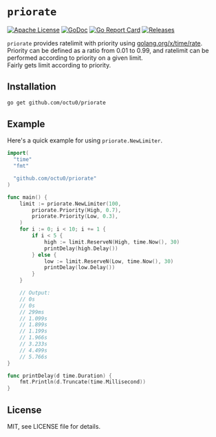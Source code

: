 # `priorate`

[![Apache License](https://img.shields.io/github/license/octu0/priorate)](https://github.com/octu0/priorate/blob/master/LICENSE)
[![GoDoc](https://godoc.org/github.com/octu0/priorate?status.svg)](https://godoc.org/github.com/octu0/priorate)
[![Go Report Card](https://goreportcard.com/badge/github.com/octu0/priorate)](https://goreportcard.com/report/github.com/octu0/priorate)
[![Releases](https://img.shields.io/github/v/release/octu0/priorate)](https://github.com/octu0/priorate/releases)

`priorate` provides ratelimit with priority using [golang.org/x/time/rate](https://pkg.go.dev/golang.org/x/time/rate).  
Priority can be defined as a ratio from 0.01 to 0.99, and ratelimit can be performed according to priority on a given limit.  
Fairly gets limit according to priority.

## Installation

```bash
go get github.com/octu0/priorate
```

## Example

Here's a quick example for using `priorate.NewLimiter`.

```go
import(
  "time"
  "fmt"

  "github.com/octu0/priorate"
)

func main() {
	limit := priorate.NewLimiter(100,
		priorate.Priority(High, 0.7),
		priorate.Priority(Low, 0.3),
	)
	for i := 0; i < 10; i += 1 {
		if i < 5 {
			high := limit.ReserveN(High, time.Now(), 30)
			printDelay(high.Delay())
		} else {
			low := limit.ReserveN(Low, time.Now(), 30)
			printDelay(low.Delay())
		}
	}

	// Output:
	// 0s
	// 0s
	// 299ms
	// 1.099s
	// 1.899s
	// 1.199s
	// 1.966s
	// 3.233s
	// 4.499s
	// 5.766s
}

func printDelay(d time.Duration) {
	fmt.Println(d.Truncate(time.Millisecond))
}
```

## License

MIT, see LICENSE file for details.
